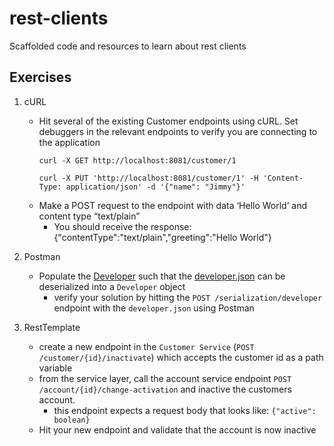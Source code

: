 # rest-clients
Scaffolded code and resources to learn about rest clients

## Exercises
1. cURL
   - Hit several of the existing Customer endpoints using cURL.  Set debuggers in the relevant endpoints to verify you are connecting to the application
     ```
     curl -X GET http://localhost:8081/customer/1
     ```
     ```
     curl -X PUT 'http://localhost:8081/customer/1' -H 'Content-Type: application/json' -d '{"name": "Jimmy"}'
     ```
   - Make a POST request to the endpoint with data ‘Hello World’ and content type “text/plain”
     - You should receive the response: {"contentType":"text/plain","greeting":"Hello World"}

1. Postman
   - Populate the [Developer](src/main/java/com/credera/examples/serialization/dto/developer/Developer.java) such that the [developer.json](src/main/resources/serialization/developer.json) can be deserialized into a `Developer` object
     - verify your solution by hitting the `POST /serialization/developer` endpoint with the `developer.json` using Postman

1. RestTemplate
   - create a new endpoint in the `Customer Service` (`POST /customer/{id}/inactivate`) which accepts the customer id as a path variable
   - from the service layer, call the account service endpoint `POST /account/{id}/change-activation` and inactive the customers account.
     - this endpoint expects a request body that looks like: `{"active": boolean}`
   - Hit your new endpoint and validate that the account is now inactive